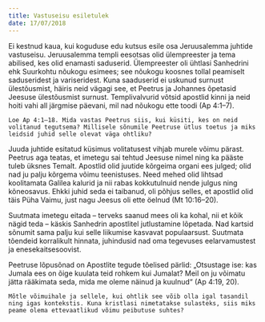 ```yaml
---
title: Vastuseisu esiletulek
date: 17/07/2018
---
```


Ei kestnud kaua, kui koguduse edu kutsus esile osa Jeruusalemma juhtide vastuseisu.
Jeruusalemma templi eesotsas olid ülempreester ja tema abilised, kes olid
enamasti saduserid. Ülempreester oli ühtlasi Sanhedrini ehk Suurkohtu nõukogu
esimees; see nõukogu koosnes tollal peamiselt saduseridest ja variseridest. Kuna
saaduserid ei uskunud surnust ülestõusmist, häiris neid vägagi see, et Peetrus ja
Johannes õpetasid Jeesuse ülestõusmist surnust. Templivalvurid võtsid apostlid
kinni ja neid hoiti vahi all järgmise päevani, mil nad nõukogu ette toodi (Ap 4:1–7).

`Loe Ap 4:1–18. Mida vastas Peetrus siis, kui küsiti, kes on neid volitanud
tegutsema? Millisele sõnumile Peetruse ütlus toetus ja miks leidsid juhid
selle olevat väga ohtliku?`

Juuda juhtide esitatud küsimus volitatusest vihjab murele võimu pärast. Peetrus
aga teatas, et imetegu sai tehtud Jeesuse nimel ning ka pääste tuleb üksnes
Temalt. Apostlid olid juutide kõrgeima organi ees julged; olid nad ju palju kõrgema
võimu teenistuses. Need mehed olid lihtsad koolitamata Galilea kalurid
ja nii rabas kokkutulnuid nende julgus ning kõneosavus. Ehkki juhid seda ei
taibanud, oli põhjus selles, et apostlid olid täis Püha Vaimu, just nagu Jeesus oli
ette öelnud (Mt 10:16–20).

Suutmata imetegu eitada – terveks saanud mees oli ka kohal, nii et kõik nägid
teda – käskis Sanhedrin apostlitel jutlustamine lõpetada. Nad kartsid sõnumit
sama palju kui selle liikumise kasvavat populaarsust. Suutmata tõendeid korralikult
hinnata, juhindusid nad oma tegevuses eelarvamustest ja enesekaitsesoovist.

Peetruse lõpusõnad on Apostlite tegude tõelised pärlid: „Otsustage ise: kas
Jumala ees on õige kuulata teid rohkem kui Jumalat? Meil on ju võimatu jätta
rääkimata seda, mida me oleme näinud ja kuulnud“ (Ap 4:19, 20).

`Mõtle võimuihale ja sellele, kui ohtlik see võib olla igal tasandil ning igas
kontekstis. Kuna kristlasi nimetatakse sulasteks, siis miks peame olema
ettevaatlikud võimu peibutuse suhtes?`
